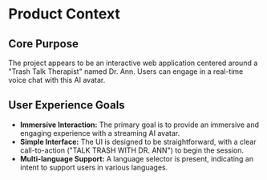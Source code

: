 # Product Context

## Core Purpose

The project appears to be an interactive web application centered around a "Trash Talk Therapist" named Dr. Ann. Users can engage in a real-time voice chat with this AI avatar.

## User Experience Goals

- **Immersive Interaction:** The primary goal is to provide an immersive and engaging experience with a streaming AI avatar.
- **Simple Interface:** The UI is designed to be straightforward, with a clear call-to-action ("TALK TRASH WITH DR. ANN") to begin the session.
- **Multi-language Support:** A language selector is present, indicating an intent to support users in various languages.

